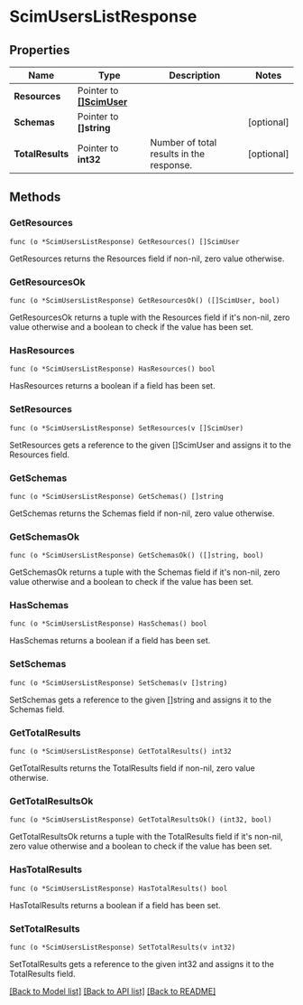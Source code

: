# ScimUsersListResponse

## Properties

Name | Type | Description | Notes
------------ | ------------- | ------------- | -------------
**Resources** | Pointer to [**[]ScimUser**](ScimUser.md) |  | 
**Schemas** | Pointer to **[]string** |  | [optional] 
**TotalResults** | Pointer to **int32** | Number of total results in the response. | [optional] 

## Methods

### GetResources

`func (o *ScimUsersListResponse) GetResources() []ScimUser`

GetResources returns the Resources field if non-nil, zero value otherwise.

### GetResourcesOk

`func (o *ScimUsersListResponse) GetResourcesOk() ([]ScimUser, bool)`

GetResourcesOk returns a tuple with the Resources field if it's non-nil, zero value otherwise
and a boolean to check if the value has been set.

### HasResources

`func (o *ScimUsersListResponse) HasResources() bool`

HasResources returns a boolean if a field has been set.

### SetResources

`func (o *ScimUsersListResponse) SetResources(v []ScimUser)`

SetResources gets a reference to the given []ScimUser and assigns it to the Resources field.

### GetSchemas

`func (o *ScimUsersListResponse) GetSchemas() []string`

GetSchemas returns the Schemas field if non-nil, zero value otherwise.

### GetSchemasOk

`func (o *ScimUsersListResponse) GetSchemasOk() ([]string, bool)`

GetSchemasOk returns a tuple with the Schemas field if it's non-nil, zero value otherwise
and a boolean to check if the value has been set.

### HasSchemas

`func (o *ScimUsersListResponse) HasSchemas() bool`

HasSchemas returns a boolean if a field has been set.

### SetSchemas

`func (o *ScimUsersListResponse) SetSchemas(v []string)`

SetSchemas gets a reference to the given []string and assigns it to the Schemas field.

### GetTotalResults

`func (o *ScimUsersListResponse) GetTotalResults() int32`

GetTotalResults returns the TotalResults field if non-nil, zero value otherwise.

### GetTotalResultsOk

`func (o *ScimUsersListResponse) GetTotalResultsOk() (int32, bool)`

GetTotalResultsOk returns a tuple with the TotalResults field if it's non-nil, zero value otherwise
and a boolean to check if the value has been set.

### HasTotalResults

`func (o *ScimUsersListResponse) HasTotalResults() bool`

HasTotalResults returns a boolean if a field has been set.

### SetTotalResults

`func (o *ScimUsersListResponse) SetTotalResults(v int32)`

SetTotalResults gets a reference to the given int32 and assigns it to the TotalResults field.


[[Back to Model list]](../README.md#documentation-for-models) [[Back to API list]](../README.md#documentation-for-api-endpoints) [[Back to README]](../README.md)


